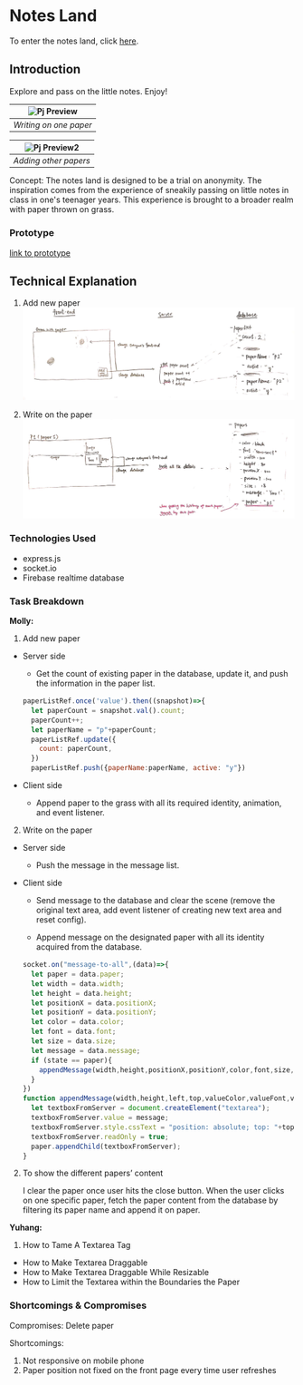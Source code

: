 # Notes Land
To enter the notes land, click [here](http://notes-land.glitch.me/).

## Introduction

Explore and pass on the little notes. Enjoy!

|![Pj Preview](https://github.com/mollyhe0523/abc-student-repo/raw/master/projects/pj%20C/demo1.gif)|
|:--:|
| *Writing on one paper* |

|![Pj Preview2](https://github.com/mollyhe0523/abc-student-repo/raw/master/projects/pj%20C/demo2.gif)|
|:--:|
| *Adding other papers* |

Concept: The notes land is designed to be a trial on anonymity. The inspiration comes from the experience of sneakily passing on little notes in class in one's teenager years. This experience is brought to a broader realm with paper thrown on grass.


### Prototype

[link to prototype](https://github.com/mollyhe0523/abc-student-repo/blob/master/projects/pj%20C/Project%20C%20Prototype.pdf)


## Technical Explanation

1. Add new paper
![Technical Diagram 1](https://github.com/mollyhe0523/abc-student-repo/raw/master/projects/pj%20C/technical.jpeg)

2. Write on the paper
![Technical Diagram 2](https://github.com/mollyhe0523/abc-student-repo/raw/master/projects/pj%20C/technical2.jpeg)


### Technologies Used

- express.js
- socket.io
- Firebase realtime database



### Task Breakdown

__Molly:__

1. Add new paper

  - Server side

    - Get the count of existing paper in the database, update it, and push the information in the paper list.
    ```javascript
    paperListRef.once('value').then((snapshot)=>{
      let paperCount = snapshot.val().count;
      paperCount++;
      let paperName = "p"+paperCount;
      paperListRef.update({
        count: paperCount,
      })
      paperListRef.push({paperName:paperName, active: "y"})
    ```

  - Client side

    - Append paper to the grass with all its required identity, animation, and event listener.


2. Write on the paper

  - Server side

    - Push the message in the message list.

  - Client side

    - Send message to the database and clear the scene (remove the original text area, add event listener of creating new text area and reset config).

    - Append message on the designated paper with all its identity acquired from the database.
    ```javascript
    socket.on("message-to-all",(data)=>{
      let paper = data.paper;
      let width = data.width;
      let height = data.height;
      let positionX = data.positionX;
      let positionY = data.positionY;
      let color = data.color;
      let font = data.font;
      let size = data.size;
      let message = data.message;
      if (state == paper){
        appendMessage(width,height,positionX,positionY,color,font,size,message);
      }
    })
    function appendMessage(width,height,left,top,valueColor,valueFont,valueSize,message) {
      let textboxFromServer = document.createElement("textarea");
      textboxFromServer.value = message;
      textboxFromServer.style.cssText = "position: absolute; top: "+top+"vh; left: "+left +"vw; cursor: auto; color:"+valueColor+"; background-color: transparent; border: none; padding: 5px; width: "+(width-8)+"px; height:"+(height-8)+"px; resize: none; overflow: hidden; font-size: "+valueSize+"px; font-family: "+valueFont+";"
      textboxFromServer.readOnly = true;
      paper.appendChild(textboxFromServer);
    }
    ```





2. To show the different papers’ content

   I clear the paper once user hits the close button. When the user clicks on one specific paper, fetch the paper content from the database by filtering its paper name and append it on paper.

__Yuhang:__
1. How to Tame A Textarea Tag


- How to Make Textarea Draggable
- How to Make Textarea Draggable While Resizable
- How to Limit the Textarea within the Boundaries the Paper

### Shortcomings & Compromises

Compromises: Delete paper

Shortcomings:
1. Not responsive on mobile phone
2. Paper position not fixed on the front page every time user refreshes
